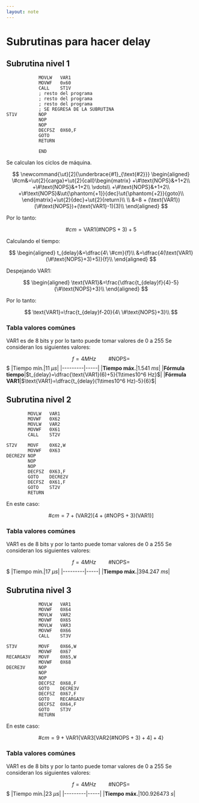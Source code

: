 ```yaml
---
layout: note
---
```


# Subrutinas para hacer delay
## Subrutina nivel 1
```mpasm
			MOVLW 	VAR1
			MOVWF	0x60
			CALL	ST1V
			; resto del programa
			; resto del programa
			; resto del programa
			; SE REGRESA DE LA SUBRUTINA
ST1V		NOP
			NOP
			NOP
			DECFSZ	0X60,F
			GOTO
			RETURN
			
			END
```
Se calculan los ciclos de máquina.

$$
\newcommand{\ut}[2]{\underbrace{#1}_{\text{#2}}}
\begin{aligned}
\#cm&=\ut{2}{carga}+\ut{2}{call}\begin{matrix}
+\#\text{NOPS}&+1+2\\
+\#\text{NOPS}&+1+2\\
\vdots\\
+\#\text{NOPS}&+1+2\\
+\#\text{NOPS}&\ut{\phantom{+1}}{dec}\ut{\phantom{+2}}{goto}\\
\end{matrix}+\ut{2}{dec}+\ut{2}{return}\\
\\
&=8 + (\text{VAR1})(\#\text{NOPS})+(\text{VAR1}-1)(3)\\
\end{aligned}
$$

Por lo tanto:

$$
\#cm=\text{VAR1}(\#\text{NOPS}+3)+5
$$

Calculando el tiempo:

$$
\begin{aligned}
t_{delay}&=\dfrac{4\ \#cm}{f}\\
&=\dfrac{4(\text{VAR1}(\#\text{NOPS}+3)+5)}{f}\\
\end{aligned}
$$

Despejando $\text{VAR1}$:

$$
\begin{aligned}
\text{VAR1}&=\frac{\dfrac{t_{delay}f}{4}-5}{\#\text{NOPS}+3}\\
\end{aligned}
$$

Por lo tanto:

$$
\text{VAR1}=\frac{t_{delay}f-20}{4\ \#\text{NOPS}+3}\\
$$

### Tabla valores comúnes
$\text{VAR1}$ es de 8 bits y por lo tanto puede tomar valores de 0 a 255
Se consideran los siguientes valores:

$$f=4MHz\quad\quad \#\text{NOPS}=$$
$
|Tiempo mín.|$11\ \mu s$|
|---------|-----|
|**Tiempo máx.**|$1.541\ ms$|
|**Fórmula tiempo**|$t_{delay}=\dfrac{\text{VAR1}(6)+5}{1\times10^6 Hz}$|
|**Fórmula $\text{VAR1}$**|$\text{VAR1}=\dfrac{t_{delay}(1\times10^6 Hz)-5}{6}$|

## Subrutina nivel 2
```
		MOVLW	VAR1
		MOVWF	0X62
		MOVLW	VAR2
		MOVWF	0X61
		CALL	ST2V

ST2V	MOVF 	0X62,W
		MOVWF	0X63
DECRE2V	NOP
		NOP
		NOP
		DECFSZ	0X63,F
		GOTO	DECRE2V
		DECFSZ	0X61,F
		GOTO	ST2V
		RETURN
```
En este caso:

$$
\#cm=7+(\text{VAR2})[4+(\#\text{NOPS}+3)(\text{VAR1})]
$$

### Tabla valores comúnes
$\text{VAR1}$ es de 8 bits y por lo tanto puede tomar valores de 0 a 255
Se consideran los siguientes valores:

$$f=4MHz\quad\quad \#\text{NOPS}=$$
$
|Tiempo mín.|$17\ \mu s$|
|---------|-----|
|**Tiempo máx.**|$394.247\ ms$|

## Subrutina nivel 3
```
			MOVLW	VAR1
			MOVWF	0X64
			MOVLW	VAR2
			MOVWF	0X65
			MOVLW	VAR3
			MOVWF	0X66
			CALL	ST3V
			
ST3V		MOVF	0X66,W
			MOVWF	0X67
RECARGA3V	MOVF	0X65,W
			MOVWF 	0X68
DECRE3V		NOP
			NOP
			NOP
			DECFSZ	0X68,F
			GOTO	DECRE3V
			DECFSZ	0X67,F
			GOTO	RECARGA3V
			DECFSZ	0X64,F
			GOTO	ST3V
			RETURN
```
En este caso:

$$
\#cm=9+\text{VAR1}\Big\{\text{VAR3}\big[\text{VAR2}(\#\text{NOPS}+3)+4\big]+4\Big\}
$$

### Tabla valores comúnes
$\text{VAR1}$ es de 8 bits y por lo tanto puede tomar valores de 0 a 255
Se consideran los siguientes valores:

$$f=4MHz\quad\quad \#\text{NOPS}=$$
$
|Tiempo mín.|$23\ \mu s$|
|---------|-----|
|**Tiempo máx.**|$100.926473\ s$|